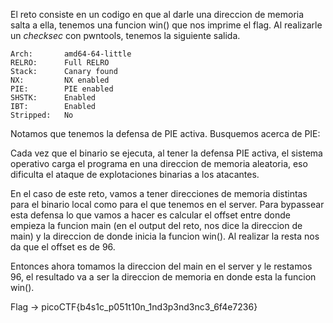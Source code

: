 El reto consiste en un codigo en que al darle una direccion de memoria salta a ella, tenemos una funcion win() que nos
imprime el flag. Al realizarle un *checksec* con pwntools, tenemos la siguiente salida.

    Arch:       amd64-64-little
    RELRO:      Full RELRO
    Stack:      Canary found
    NX:         NX enabled
    PIE:        PIE enabled
    SHSTK:      Enabled
    IBT:        Enabled
    Stripped:   No

Notamos que tenemos la defensa de PIE activa. Busquemos acerca de PIE:


Cada vez que el binario se ejecuta, al tener la defensa PIE activa, el sistema operativo carga el programa 
en una direccion de memoria aleatoria, eso dificulta el ataque de explotaciones binarias a los atacantes.

En el caso de este reto, vamos a tener direcciones de memoria distintas para el binario local como para el que 
tenemos en el server. Para bypassear esta defensa lo que vamos a hacer es calcular el offset entre donde empieza
la funcion main (en el output del reto, nos dice la direccion de main) y la direccion de donde inicia la 
funcion win(). Al realizar la resta nos da que el offset es de 96.

Entonces ahora tomamos la direccion del main en el server y le restamos 96, el resultado va a ser la 
direccion de memoria en donde esta la funcion win().

Flag -> picoCTF{b4s1c_p051t10n_1nd3p3nd3nc3_6f4e7236}

